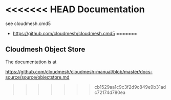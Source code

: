 <<<<<<< HEAD
Documentation
=============

see cloudmesh.cmd5

* https://github.com/cloudmesh/cloudmesh.cmd5
=======
## Cloudmesh Object Store


The documentation is at

<https://github.com/cloudmesh/cloudmesh-manual/blob/master/docs-source/source/objectstore.md>
>>>>>>> cb1529aa1c9c3f2d9c849e9b31adc72174d780ea
